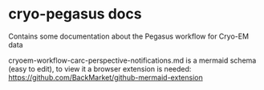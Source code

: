 # cryo-pegasus docs
Contains some documentation about the Pegasus workflow for Cryo-EM data

cryoem-workflow-carc-perspective-notifications.md is a mermaid schema (easy to edit), to view it a browser extension is needed:
https://github.com/BackMarket/github-mermaid-extension




